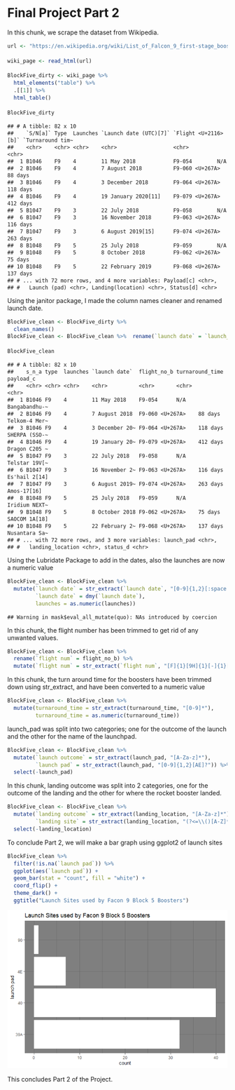 Final Project Part 2
================

In this chunk, we scrape the dataset from Wikipedia.

``` r
url <- "https://en.wikipedia.org/wiki/List_of_Falcon_9_first-stage_boosters#Block_5"

wiki_page <- read_html(url)

BlockFive_dirty <- wiki_page %>%
  html_elements("table") %>%
  .[[1]] %>%
  html_table()

BlockFive_dirty
```

    ## # A tibble: 82 x 10
    ##    `S/N[a]` Type  Launches `Launch date (UTC)[7]` `Flight <U+2116>[b]` `Turnaround tim~
    ##    <chr>    <chr> <chr>    <chr>                  <chr>         <chr>           
    ##  1 B1046    F9    4        11 May 2018            F9-054        N/A             
    ##  2 B1046    F9    4        7 August 2018          F9-060 <U+267A>      88 days         
    ##  3 B1046    F9    4        3 December 2018        F9-064 <U+267A>      118 days        
    ##  4 B1046    F9    4        19 January 2020[11]    F9-079 <U+267A>      412 days        
    ##  5 B1047    F9    3        22 July 2018           F9-058        N/A             
    ##  6 B1047    F9    3        16 November 2018       F9-063 <U+267A>      116 days        
    ##  7 B1047    F9    3        6 August 2019[15]      F9-074 <U+267A>      263 days        
    ##  8 B1048    F9    5        25 July 2018           F9-059        N/A             
    ##  9 B1048    F9    5        8 October 2018         F9-062 <U+267A>      75 days         
    ## 10 B1048    F9    5        22 February 2019       F9-068 <U+267A>      137 days        
    ## # ... with 72 more rows, and 4 more variables: Payload[c] <chr>,
    ## #   Launch (pad) <chr>, Landing(location) <chr>, Status[d] <chr>

Using the janitor package, I made the column names cleaner and renamed
launch date.

``` r
BlockFive_clean <- BlockFive_dirty %>%
  clean_names() 
BlockFive_clean <- BlockFive_clean %>%  rename(`launch date` = `launch_date_utc_7`)
  
BlockFive_clean
```

    ## # A tibble: 82 x 10
    ##    s_n_a type  launches `launch date`  flight_no_b turnaround_time payload_c    
    ##    <chr> <chr> <chr>    <chr>          <chr>       <chr>           <chr>        
    ##  1 B1046 F9    4        11 May 2018    F9-054      N/A             Bangabandhu-~
    ##  2 B1046 F9    4        7 August 2018  F9-060 <U+267A>    88 days         Telkom-4 Mer~
    ##  3 B1046 F9    4        3 December 20~ F9-064 <U+267A>    118 days        SHERPA (SSO-~
    ##  4 B1046 F9    4        19 January 20~ F9-079 <U+267A>    412 days        Dragon C205 ~
    ##  5 B1047 F9    3        22 July 2018   F9-058      N/A             Telstar 19V[~
    ##  6 B1047 F9    3        16 November 2~ F9-063 <U+267A>    116 days        Es'hail 2[14]
    ##  7 B1047 F9    3        6 August 2019~ F9-074 <U+267A>    263 days        Amos-17[16]  
    ##  8 B1048 F9    5        25 July 2018   F9-059      N/A             Iridium NEXT~
    ##  9 B1048 F9    5        8 October 2018 F9-062 <U+267A>    75 days         SAOCOM 1A[18]
    ## 10 B1048 F9    5        22 February 2~ F9-068 <U+267A>    137 days        Nusantara Sa~
    ## # ... with 72 more rows, and 3 more variables: launch_pad <chr>,
    ## #   landing_location <chr>, status_d <chr>

Using the Lubridate Package to add in the dates, also the launches are
now a numeric value

``` r
BlockFive_clean <- BlockFive_clean %>% 
  mutate(`launch date` = str_extract(`launch date`, "[0-9]{1,2}[:space:]{1}[A-Z]{1}[a-z]*[:space:][0-9]{4}"),
         `launch date` = dmy(`launch date`),
         launches = as.numeric(launches))
```

    ## Warning in mask$eval_all_mutate(quo): NAs introduced by coercion

In this chunk, the flight number has been trimmed to get rid of any
unwanted values.

``` r
BlockFive_clean <- BlockFive_clean %>%
  rename(`flight num` = flight_no_b) %>%
  mutate(`flight num` = str_extract(`flight num`, "[F]{1}[9H]{1}[-]{1}[0-9x]{3}"))
```

In this chunk, the turn around time for the boosters have been trimmed
down using str\_extract, and have been converted to a numeric value

``` r
BlockFive_clean <- BlockFive_clean %>%
  mutate(turnaround_time = str_extract(turnaround_time, "[0-9]*"),
         turnaround_time = as.numeric(turnaround_time))
```

launch\_pad was split into two categories; one for the outcome of the
launch and the other for the name of the launchpad.

``` r
BlockFive_clean <- BlockFive_clean %>%
  mutate(`launch outcome` = str_extract(launch_pad, "[A-Za-z]*"),
         `launch pad` = str_extract(launch_pad, "[0-9]{1,2}[AE]?")) %>%
  select(-launch_pad)
```

In this chunk, landing outcome was split into 2 categories, one for the
outcome of the landing and the other for where the rocket booster
landed.

``` r
BlockFive_clean <- BlockFive_clean %>%
  mutate(`landing outcome` = str_extract(landing_location, "[A-Za-z]*"),
         `landing site` = str_extract(landing_location, "(?<=\\()[A-Z]*[-]?[0-9]*")) %>%
  select(-landing_location)
```

To conclude Part 2, we will make a bar graph using ggplot2 of launch
sites

``` r
BlockFive_clean %>%
  filter(!is.na(`launch pad`)) %>%
  ggplot(aes(`launch pad`)) +
  geom_bar(stat = "count", fill = "white") +
  coord_flip() +
  theme_dark() +
  ggtitle("Launch Sites used by Facon 9 Block 5 Boosters")
```

![](Project-Part-2_files/figure-gfm/unnamed-chunk-8-1.png)<!-- -->

This concludes Part 2 of the Project.

